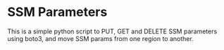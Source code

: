 # SSM Parameters

This is a simple python script to PUT, GET and DELETE SSM parameters using boto3, and move SSM params from one region to another.
